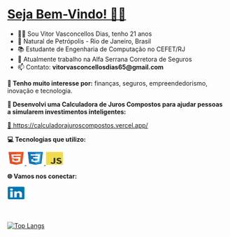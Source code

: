 <h1 id="titulo"><u> Seja Bem-Vindo! 👋😁 </u></h1>

<ul>
  <li>🙋‍♂️ Sou Vitor Vasconcellos Dias, tenho 21 anos</li>
  <li>🌄 Natural de Petrópolis - Rio de Janeiro, Brasil</li>
  <li>📚 Estudante de Engenharia de Computação no CEFET/RJ</li>
  <li>💼 Atualmente trabalho na Alfa Serrana Corretora de Seguros</li>
  <li>📫 Contato: <b>vitorvasconcellosdias65@gmail.com</b></li>
</ul>

<p><b>🚀 Tenho muito interesse por:</b> finanças, seguros, empreendedorismo, inovação e tecnologia.</p>

<!-- Projeto destaque -->
<p><b>🧮 Desenvolvi uma Calculadora de Juros Compostos para ajudar pessoas a simularem investimentos inteligentes:</b></p>
<a href="https://calculadorajuroscompostos.vercel.app/" target="_blank">
  🔗 https://calculadorajuroscompostos.vercel.app/
</a>

<!-- Skills -->
<p><b>💻 Tecnologias que utilizo:</b></p>
<a href="https://github.com/Vitor5252" target="_blank">
  <img alt="HTML5" height="30" width="40" src="https://raw.githubusercontent.com/devicons/devicon/master/icons/html5/html5-original.svg">
</a>
<a href="https://github.com/Vitor5252" target="_blank">
  <img alt="CSS3" height="30" width="40" src="https://raw.githubusercontent.com/devicons/devicon/master/icons/css3/css3-original.svg">
</a>
<a href="https://github.com/Vitor5252" target="_blank">
  <img alt="JavaScript" height="30" width="40" src="https://raw.githubusercontent.com/devicons/devicon/master/icons/javascript/javascript-original.svg">
</a>

<!-- Redes sociais -->
<p><b>🌐 Vamos nos conectar:</b></p>
<a href="https://www.linkedin.com/in/vitor-vasconcellos-dias-598a6220b/" target="_blank">
  <img alt="LinkedIn" height="30" width="40" src="https://raw.githubusercontent.com/devicons/devicon/master/icons/linkedin/linkedin-original.svg">
</a>

<!-- GitHub stats -->
<br><br>
[![Top Langs](https://github-readme-stats.vercel.app/api/top-langs/?username=vitor5252&layout=compact)](https://github.com/vitor5252/github-readme-stats)
